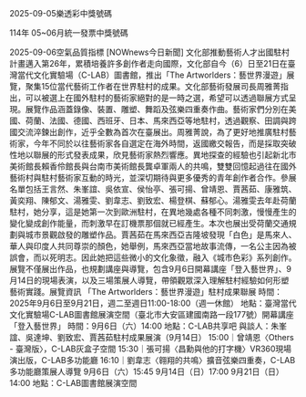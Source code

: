 
2025-09-05樂透彩中獎號碼

                                
114年 05~06月統一發票中獎號碼
                             
2025-09-06空氣品質指標
                              [NOWnews今日新聞] 文化部推動藝術人才出國駐村計畫邁入第26年，累積培養許多創作者走向國際，文化部自今（6）日至21日在臺灣當代文化實驗場（C-LAB）圖書館，推出「The Artworlders：藝世界漫遊」展覽，聚集15位當代藝術工作者在世界駐村的成果。文化部藝術發展司長周雅菁指出，可以被選上在國外駐村的藝術家絕對的是一時之選，希望可以透過聯展方式呈現。展覽作品涵蓋錄像、裝置、雕塑、舞蹈及弦樂四重奏作曲。藝術家們分別在美國、荷蘭、法國、德國、西班牙、日本、馬來西亞等地駐村，透過觀察、田調與跨國交流淬鍊出創作，近乎全數為首次在臺展出。周雅菁說，為了更好地推廣駐村藝術家，今年不同於以往藝術家各自選定在海外時間，返國繳交報告，而是採取突破性地以聯展的形式發表成果，欣見藝術家熱烈響應。異地探查的經驗也引起新北市美術館長賴香伶館長與台南市美術館長龔卓軍兩人的共鳴，雙雙回憶起過往在國外藝術村與駐村藝術家互動的時光，並深切期待與更多優秀的青年創作者合作。參展名單包括王言然、朱峯誼、吳依宣、侯怡亭、張可揚、曾靖恩、賈茜茹、康雅筑、黃奕翔、陳郁文、湯雅雯、劉韋志、劉致宏、楊登棋、蘇郁心。湯雅雯去年赴荷蘭駐村，她分享，這是她第一次到歐洲駐村，在異地幾處各種不同刺激，慢慢產生的變化變成創作能量，而刺激早在訂機票那個就已經產生。本次也展出受荷蘭交通規劃與城市景觀啟發的雕塑作品。賈茜茹在馬來西亞吉隆坡發現「白色」是馬來人、華人與印度人共同尊崇的顏色，她舉例，馬來西亞當地故事流傳，一名公主因為被誤會，而以死明志。因此她把這些微小的文化象徵，融入《城市色彩》系列創作。展覽不僅展出作品，也規劃講座與導覽，包含9月6日開幕講座「登入藝世界」、9月14日的現場表演，以及三場策展人導覽，帶領觀眾深入理解駐村經驗如何形塑藝術實踐。展覽資訊 「The Artworlders：藝世界漫遊」駐村成果聯展 時間：2025年9月6日至9月21日，週二至週日11:00-18:00（週一休館） 地點：臺灣當代文化實驗場C-LAB圖書館展演空間（臺北市大安區建國南路一段177號）開幕講座「登入藝世界」 時間：9月6日（六）14:00 地點：C-LAB共享吧 與談人：朱峯誼、吳達坤、劉致宏、賈茜茹駐村成果展演（9月14日） 15:00｜曾靖恩〈Others - 臺灣版〉，C-LAB灰盒子空間 15:30｜張可揚〈昌勳與他的打字機〉VR360現場演出版，C-LAB多功能廳 16:10｜劉韋志〈翱翔的共鳴〉擴音弦樂四重奏，C-LAB多功能廳策展人導覽 9月6日（六）15:45 9月14日（日）17:00 9月21日（日）14:00 地點：C-LAB圖書館展演空間